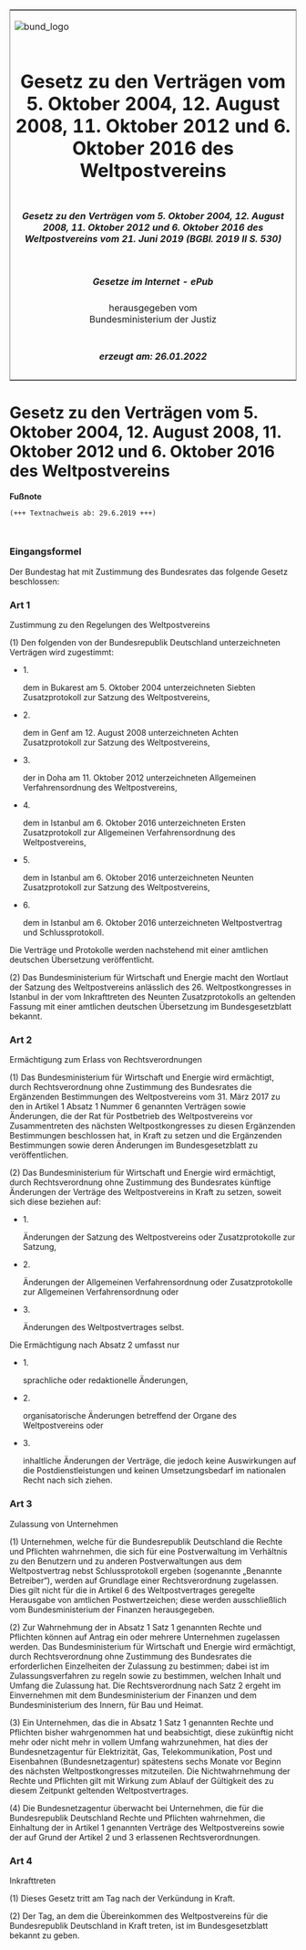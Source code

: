 <span id="DECKBLATT.html"></span>

<table border="0" frame="border" width="100%">

<tr valign="top">

<td align="left">

![bund\_logo](BfJ_2021_Web_de_de.gif)

</td>

<td align="right">

 

</td>

</tr>

<tr align="center" valign="middle">

<td colspan="2">

# Gesetz zu den Verträgen vom 5. Oktober 2004, 12. August 2008, 11. Oktober 2012 und 6. Oktober 2016 des Weltpostvereins

</td>

</tr>

<tr align="center" valign="middle">

<td colspan="2">

##### Gesetz zu den Verträgen vom 5. Oktober 2004, 12. August 2008, 11. Oktober 2012 und 6. Oktober 2016 des Weltpostvereins vom 21. Juni 2019 (BGBl. 2019 II S. 530)

</td>

</tr>

<tr align="center" valign="middle">

<td colspan="2">

  
  

##### Gesetze im Internet - ePub  
  
herausgegeben vom  
Bundesministerium der Justiz

</td>

</tr>

<tr align="center" valign="bottom">

<td colspan="2">

  
  

##### erzeugt am: 26.01.2022

</td>

</tr>

</table>

<span id="BJNR053020019.html"></span>

# Gesetz zu den Verträgen vom 5. Oktober 2004, 12. August 2008, 11. Oktober 2012 und 6. Oktober 2016 des Weltpostvereins

<div>

  
**Fußnote**

<div class="jnhtml">

<div>

<div class="jurAbsatz">

  

``` 
(+++ Textnachweis ab: 29.6.2019 +++)

 
```

</div>

</div>

</div>

</div>

<span id="BJNR053020019BJNE000100000.html"></span>

### Eingangsformel  

<div>

<div class="jnhtml">

<div>

<div class="jurAbsatz">

Der Bundestag hat mit Zustimmung des Bundesrates das folgende Gesetz
beschlossen:

</div>

</div>

</div>

</div>

<span id="BJNR053020019BJNE000200000.html"></span>

### Art 1  
Zustimmung zu den Regelungen des Weltpostvereins

<div>

<div class="jnhtml">

<div>

<div class="jurAbsatz">

(1) Den folgenden von der Bundesrepublik Deutschland unterzeichneten
Verträgen wird zugestimmt:  

  - 1\.
    
    <div style="">
    
    dem in Bukarest am 5. Oktober 2004 unterzeichneten Siebten
    Zusatzprotokoll zur Satzung des Weltpostvereins,
    
    </div>

  - 2\.
    
    <div style="">
    
    dem in Genf am 12. August 2008 unterzeichneten Achten
    Zusatzprotokoll zur Satzung des Weltpostvereins,
    
    </div>

  - 3\.
    
    <div style="">
    
    der in Doha am 11. Oktober 2012 unterzeichneten Allgemeinen
    Verfahrensordnung des Weltpostvereins,
    
    </div>

  - 4\.
    
    <div style="">
    
    dem in Istanbul am 6. Oktober 2016 unterzeichneten Ersten
    Zusatzprotokoll zur Allgemeinen Verfahrensordnung des
    Weltpostvereins,
    
    </div>

  - 5\.
    
    <div style="">
    
    dem in Istanbul am 6. Oktober 2016 unterzeichneten Neunten
    Zusatzprotokoll zur Satzung des Weltpostvereins,
    
    </div>

  - 6\.
    
    <div style="">
    
    dem in Istanbul am 6. Oktober 2016 unterzeichneten Weltpostvertrag
    und Schlussprotokoll.
    
    </div>

</div>

<div class="jurAbsatz">

Die Verträge und Protokolle werden nachstehend mit einer amtlichen
deutschen Übersetzung veröffentlicht.

</div>

<div class="jurAbsatz">

(2) Das Bundesministerium für Wirtschaft und Energie macht den Wortlaut
der Satzung des Weltpostvereins anlässlich des 26. Weltpostkongresses in
Istanbul in der vom Inkrafttreten des Neunten Zusatzprotokolls an
geltenden Fassung mit einer amtlichen deutschen Übersetzung im
Bundesgesetzblatt bekannt.

</div>

</div>

</div>

</div>

<span id="BJNR053020019BJNE000300000.html"></span>

### Art 2  
Ermächtigung zum Erlass von Rechtsverordnungen

<div>

<div class="jnhtml">

<div>

<div class="jurAbsatz">

(1) Das Bundesministerium für Wirtschaft und Energie wird ermächtigt,
durch Rechtsverordnung ohne Zustimmung des Bundesrates die Ergänzenden
Bestimmungen des Weltpostvereins vom 31. März 2017 zu den in Artikel 1
Absatz 1 Nummer 6 genannten Verträgen sowie Änderungen, die der Rat für
Postbetrieb des Weltpostvereins vor Zusammentreten des nächsten
Weltpostkongresses zu diesen Ergänzenden Bestimmungen beschlossen hat,
in Kraft zu setzen und die Ergänzenden Bestimmungen sowie deren
Änderungen im Bundesgesetzblatt zu veröffentlichen.

</div>

<div class="jurAbsatz">

(2) Das Bundesministerium für Wirtschaft und Energie wird ermächtigt,
durch Rechtsverordnung ohne Zustimmung des Bundesrates künftige
Änderungen der Verträge des Weltpostvereins in Kraft zu setzen, soweit
sich diese beziehen auf:

</div>

<div class="jurAbsatz">

  - 1\.
    
    <div style="">
    
    Änderungen der Satzung des Weltpostvereins oder Zusatzprotokolle zur
    Satzung,
    
    </div>

  - 2\.
    
    <div style="">
    
    Änderungen der Allgemeinen Verfahrensordnung oder Zusatzprotokolle
    zur Allgemeinen Verfahrensordnung oder
    
    </div>

  - 3\.
    
    <div style="">
    
    Änderungen des Weltpostvertrages selbst.
    
    </div>

</div>

<div class="jurAbsatz">

Die Ermächtigung nach Absatz 2 umfasst nur

</div>

<div class="jurAbsatz">

  - 1\.
    
    <div style="">
    
    sprachliche oder redaktionelle Änderungen,
    
    </div>

  - 2\.
    
    <div style="">
    
    organisatorische Änderungen betreffend der Organe des
    Weltpostvereins oder
    
    </div>

  - 3\.
    
    <div style="">
    
    inhaltliche Änderungen der Verträge, die jedoch keine Auswirkungen
    auf die Postdienstleistungen und keinen Umsetzungsbedarf im
    nationalen Recht nach sich ziehen.
    
    </div>

</div>

</div>

</div>

</div>

<span id="BJNR053020019BJNE000400000.html"></span>

### Art 3  
Zulassung von Unternehmen

<div>

<div class="jnhtml">

<div>

<div class="jurAbsatz">

(1) Unternehmen, welche für die Bundesrepublik Deutschland die Rechte
und Pflichten wahrnehmen, die sich für eine Postverwaltung im Verhältnis
zu den Benutzern und zu anderen Postverwaltungen aus dem Weltpostvertrag
nebst Schlussprotokoll ergeben (sogenannte „Benannte Betreiber“), werden
auf Grundlage einer Rechtsverordnung zugelassen. Dies gilt nicht für die
in Artikel 6 des Weltpostvertrages geregelte Herausgabe von amtlichen
Postwertzeichen; diese werden ausschließlich vom Bundesministerium der
Finanzen herausgegeben.

</div>

<div class="jurAbsatz">

(2) Zur Wahrnehmung der in Absatz 1 Satz 1 genannten Rechte und
Pflichten können auf Antrag ein oder mehrere Unternehmen zugelassen
werden. Das Bundesministerium für Wirtschaft und Energie wird
ermächtigt, durch Rechtsverordnung ohne Zustimmung des Bundesrates die
erforderlichen Einzelheiten der Zulassung zu bestimmen; dabei ist im
Zulassungsverfahren zu regeln sowie zu bestimmen, welchen Inhalt und
Umfang die Zulassung hat. Die Rechtsverordnung nach Satz 2 ergeht im
Einvernehmen mit dem Bundesministerium der Finanzen und dem
Bundesministerium des Innern, für Bau und Heimat.

</div>

<div class="jurAbsatz">

(3) Ein Unternehmen, das die in Absatz 1 Satz 1 genannten Rechte und
Pflichten bisher wahrgenommen hat und beabsichtigt, diese zukünftig
nicht mehr oder nicht mehr in vollem Umfang wahrzunehmen, hat dies der
Bundesnetzagentur für Elektrizität, Gas, Telekommunikation, Post und
Eisenbahnen (Bundesnetzagentur) spätestens sechs Monate vor Beginn des
nächsten Weltpostkongresses mitzuteilen. Die Nichtwahrnehmung der
Rechte und Pflichten gilt mit Wirkung zum Ablauf der Gültigkeit des zu
diesem Zeitpunkt geltenden Weltpostvertrages.

</div>

<div class="jurAbsatz">

(4) Die Bundesnetzagentur überwacht bei Unternehmen, die für die
Bundesrepublik Deutschland Rechte und Pflichten wahrnehmen, die
Einhaltung der in Artikel 1 genannten Verträge des Weltpostvereins sowie
der auf Grund der Artikel 2 und 3 erlassenen Rechtsverordnungen.

</div>

</div>

</div>

</div>

<span id="BJNR053020019BJNE000500000.html"></span>

### Art 4  
Inkrafttreten

<div>

<div class="jnhtml">

<div>

<div class="jurAbsatz">

(1) Dieses Gesetz tritt am Tag nach der Verkündung in Kraft.

</div>

<div class="jurAbsatz">

(2) Der Tag, an dem die Übereinkommen des Weltpostvereins für die
Bundesrepublik Deutschland in Kraft treten, ist im Bundesgesetzblatt
bekannt zu geben.

</div>

</div>

</div>

</div>
